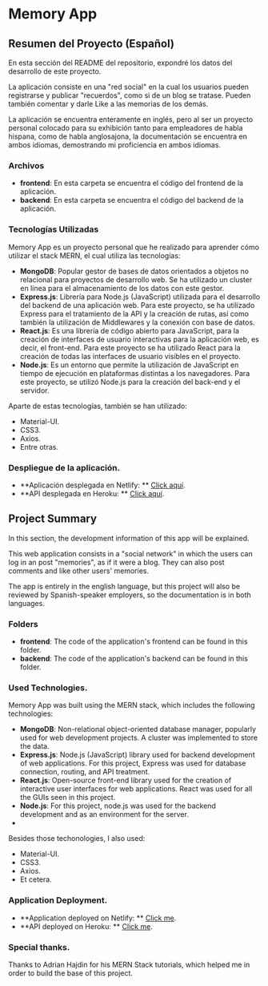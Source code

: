 # Memory App

## Resumen del Proyecto (Español)

En esta sección del README del repositorio, expondré los datos del desarrollo de este proyecto.

La aplicación consiste en una "red social" en la cual los usuarios pueden registrarse y publicar "recuerdos", como si de un blog se tratase. Pueden también comentar y darle Like a las memorias de los demás.

La aplicación se encuentra enteramente en inglés, pero al ser un proyecto personal colocado para su exhibición tanto para empleadores de habla hispana, como de habla anglosajona, la documentación se encuentra en ambos idiomas, demostrando mi proficiencia en ambos idiomas.

### Archivos

- **frontend**: En esta carpeta se encuentra el código del frontend de la aplicación.
- **backend**: En esta carpeta se encuentra el código del backend de la aplicación.

### Tecnologías Utilizadas

Memory App es un proyecto personal que he realizado para aprender cómo utilizar el stack MERN, el cual utiliza las tecnologías:

- **MongoDB**: Popular gestor de bases de datos orientados a objetos no relacional para proyectos de desarrollo web. Se ha utilizado un cluster en línea para el almacenamiento de los datos con este gestor.
- **Express.js**: Librería para Node.js (JavaScript) utilizada para el desarrollo del backend de una aplicación web. Para este proyecto, se ha utilizado Express para el tratamiento de la API y la creación de rutas, así como también la utilización de Middlewares y la conexión con base de datos.
- **React.js**: Es una librería de código abierto para JavaScript, para la creación de interfaces de usuario interactivas para la aplicación web, es decir, el front-end. Para este proyecto se ha utilizado React para la creación de todas las interfaces de usuario visibles en el proyecto. 
- **Node.js**: Es un entorno que permite la utilización de JavaScript en tiempo de ejecución en plataformas distintas a los navegadores. Para este proyecto, se utilizó Node.js para la creación del back-end y el servidor.

Aparte de estas tecnologías, también se han utilizado:
- Material-UI.
- CSS3.
- Axios.
- Entre otras.

### Despliegue de la aplicación.
- **Aplicación desplegada en Netlify: ** [Click aquí](https://memories-efudev.netlify.app).
- **API desplegada en Heroku: ** [Click aquí](https://memories-api-with-users.herokuapp.com/).

## Project Summary

In this section, the development information of this app will be explained.

This web application consists in a "social network" in which the users can log in an post "memories", as if it were a blog. They can also post comments and like other users' memories.

The app is entirely in the english language, but this project will also be reviewed by Spanish-speaker employers, so the documentation is in both languages.

### Folders

- **frontend**: The code of the application's frontend can be found in this folder.
- **backend**: The code of the application's backend can be found in this folder.

### Used Technologies.

Memory App was built using the MERN stack, which includes the following technologies:

- **MongoDB**: Non-relational object-oriented database manager, popularly used for web development projects. A cluster was implemented to store the data.
- **Express.js**: Node.js (JavaScript) library used for backend development of web applications. For this project, Express was used for database connection, routing, and API treatment.
- **React.js**: Open-source front-end library used for the creation of interactive user interfaces for web applications. React was used for all the GUIs seen in this project.
- **Node.js**: For this project, node.js was used for the backend development and as an environment for the server.
- 
Besides those techonologies, I also used:
- Material-UI.
- CSS3.
- Axios.
- Et cetera.

### Application Deployment.
- **Application deployed on Netlify: ** [Click me](https://memories-efudev.netlify.app).
- **API deployed on Heroku: ** [Click me](https://memories-api-with-users.herokuapp.com/).

### Special thanks.
Thanks to Adrian Hajdin for his MERN Stack tutorials, which helped me in order to build the base of this project.
